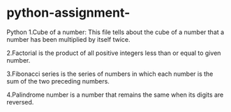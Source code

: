 # python-assignment-
Python 
1.Cube of a number:
     This file tells about the cube of a number that a number has been multiplied by itself twice.   
     
2.Factorial is the product of all positive integers less than or equal to given number.

3.Fibonacci series is the series of numbers in which each number is the sum of the two preceding numbers.

4.Palindrome number is a number that remains the same when its digits are reversed.
     
